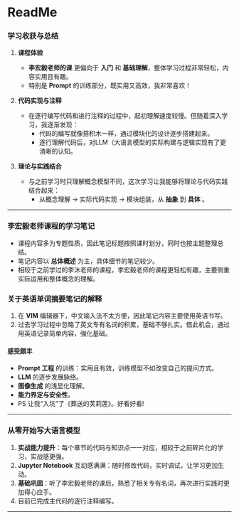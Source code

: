 # **ReadMe**

### **学习收获与总结**
1. **课程体验**  
   -  **李宏毅老师的课** 更偏向于 **入门** 和 **基础理解**，整体学习过程非常轻松，内容实用且有趣。  
   - 特别是 **Prompt** 的训练部分，既实用又高效，我非常喜欢！  

2. **代码实现与注释**  
   - 在逐行编写代码和进行注释的过程中，起初理解速度较慢。但随着深入学习，我逐渐发现：  
     - 代码的编写就像搭积木一样，通过模块化的设计逐步搭建起来。  
     - 逐行理解代码后，对LLM（大语言模型的实际构建与逻辑实现有了更清晰的认知。  

3. **理论与实践结合**  
   - 与之前学习时只理解概念模型不同，这次学习让我能够将理论与代码实践结合起来：  
     - 从概念理解 → 实际代码实现 → 模块组装，从 **抽象** 到 **具体** 。  
---

### **李宏毅老师课程的学习笔记**
- 课程内容多为专题性质，因此笔记标题按照课时划分，同时也按主题整理总结。  
- 笔记内容以 **总体概述** 为主，具体细节的笔记较少。  
- 相较于之前学过的李沐老师的课程，李宏毅老师的课程更轻松有趣，主要侧重实际运用和整体概念的理解。

### **关于英语单词摘要笔记的解释**
1. 在 **VIM** 编辑器下，中文输入法不太方便，因此笔记内容主要使用英语书写。  
2. 过去学习过程中忽略了英文专有名词的积累，基础不够扎实。借此机会，通过用英语记录简单内容，强化基础。  


#### **感受颇丰**
- **Prompt 工程** 的训练：实用且有效，训练模型不如改变自己的提问方式。  
- **LLM** 的逐步发展脉络。  
- **图像生成** 的浅显化理解。  
- **能力界定与安全性**。  
- PS 让我“入坑”了《葬送的芙莉莲》。好看好看!  

---

### **从零开始写大语言模型**
1. **实战能力提升**：每个章节的代码与知识点一一对应，相较于之前碎片化的学习，实战感更强。  
2. **Jupyter Notebook** 互动感满满：随时修改代码，实时调试，让学习更加生动。  
3. **基础巩固**：听了李宏毅老师的课后，熟悉了相关专有名词，再次进行实践时更加得心应手。  
4. 目前已完成主代码的逐行注释编写。  

---
